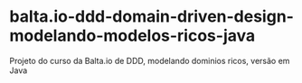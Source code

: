 # balta.io-ddd-domain-driven-design-modelando-modelos-ricos-java
Projeto do curso da Balta.io de DDD, modelando dominios ricos, versão em Java
